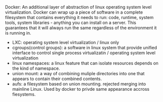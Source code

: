 Docker: An additional layer of abstraction of linux operating system level virtualization.
  Docker can wrap up a piece of software in a complete filesystem that contains everything
  it needs to run: code, runtime, system tools, system libraries - anything you can install
  on a server. This guarantees that it will always run the same regardless of the environment 
  it is running in.
- LXC: operating system level virtualization / linux only
- cgroups(control groups): a software in linux system that provide unified interface to control single process virtualizatin / operating system level virtualization
- linux namespaces: a linux feature that can isolate resources depends on the kind of namespace.
- union mount: a way of combining muliple directories into one that appears to contain their combined contents.
- aufs: a filesystem based on union mounting. rejected merging into mainline Linux. Used by docker to privde same appearance accross fiesystems.
